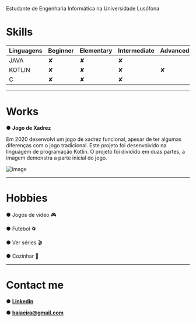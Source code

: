Estudante de Engenharia Informática na Universidade Lusófona



# Skills

|Linguagens |Beginner |Elementary |Intermediate |Advanced |Expert| 
|-----------|-----------|-----------|-----------|-----------|-----------|
|JAVA|✘ |✘ |✘ |  |  |
|KOTLIN|✘ |✘ |✘ |✘ |  |
|C|✘ |✘ |✘ |  |  |


-----------
# Works

● **Jogo de Xadrez**

Em 2020 desenvolvi um jogo de xadrez funcional, apesar de ter algumas diferenças com o jogo tradicional. Este projeto foi desenvolvido na linguagem de programação Kotlin.
O projeto foi dividido em duas partes, a imagem demonstra a parte inicial do jogo.

![image](https://user-images.githubusercontent.com/77054565/113521600-63610a80-9592-11eb-8b40-5628938b1fa2.png)

-----------
# Hobbies

● Jogos de vídeo 🎮

● Futebol ⚽

● Ver séries 🎬

● Cozinhar 🍪

-----------
# Contact me

● **[Linkedin](https://www.linkedin.com/in/rodrigo-eira-7542811b3/)**

● **baiaeira@gmail.com**





